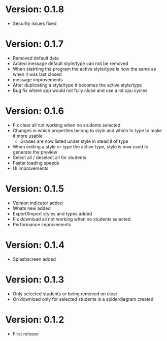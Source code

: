 # Version: 0.1.8
- Security issues fixed

# Version: 0.1.7
- Removed default data
- Added message default style/type can not be removed
- When statrting the program the active style/type is now the same as when it was last closed
- message improvements
- After duplicating a style/type it becomes the active style/type
- Bug fix where app would not fully close and use a lot cpu cycles

# Version: 0.1.6
- Fix clear all not working when no students selected
- Changes in which properties belong to style and which to type to make it more usable 
    - Grades are now listed under style in stead ll of type
- When editing a style or type the active type, style is now used to generate the preview 
- Select all / deselect all for students
- Faster loading speeds
- UI improvements

# Version: 0.1.5
- Version indicator added
- Whats new added
- Export/Import styles and types added
- Fix download all not working when no students selected
- Performance improvements

# Version: 0.1.4
- Splashscreen added

# Version: 0.1.3
- Only selected students or being removed on clear
- On download only for selected students is a spiderdiagram created

# Version: 0.1.2
- First release